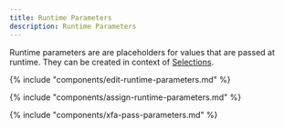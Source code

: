 ```yaml
---
title: Runtime Parameters
description: Runtime Parameters
---
```


Runtime parameters are are placeholders for values that are passed at runtime.
They can be created in context of [Selections](selections.md).

{% include "components/edit-runtime-parameters.md" %}

{% include "components/assign-runtime-parameters.md" %}

{% include "components/xfa-pass-parameters.md" %}